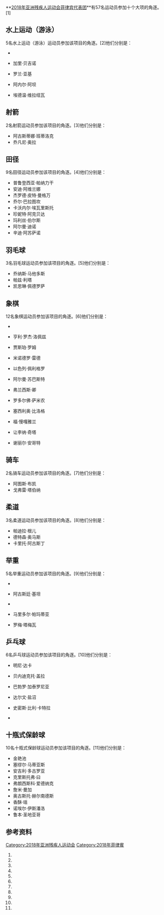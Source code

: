 **[2018年亚洲残疾人运动会](https://zh.wikipedia.org/wiki/2018年亚洲残疾人运动会 "wikilink")[菲律宾代表团](https://zh.wikipedia.org/wiki/菲律宾 "wikilink")**有57名运动员参加十个大项的角逐。\[1\]

## 水上运动（游泳）

5名水上运动（游泳）运动员参加该项目的角逐。\[2\]他们分别是：

  -
  - 加里·贝吉诺

  - 罗兰·亚基

  - 阿内尔·阿坝

  - 埃德温·维拉纽瓦

## 射箭

2名射箭运动员参加该项目的角逐。\[3\]他们分别是：

  - 阿古斯蒂娜·班蒂洛克
  - 乔凡尼·奥拉

## 田径

9名田径运动员参加该项目的角逐。\[4\]他们分别是：

  - 普鲁登西亚·帕纳力干
  - 安迪·阿维兰娜
  - 杰罗德·皮特·曼格万
  - 乔尔·巴拉图坎
  - 卡沃内尔·埃瓦里斯托
  - 珍妮特·阿克贝达
  - 玛利丝·伯尔斯
  - 阿尔曼·迪诺
  - 辛迪·阿苏萨诺

## 羽毛球

3名羽毛球运动员参加该项目的角逐。\[5\]他们分别是：

  - 乔纳斯·马他多斯
  - 帕兹·利塔
  - 凯思琳·佩德罗萨

## 象棋

12名象棋运动员参加该项目的角逐。\[6\]他们分别是：

  -
  - 亨利·罗杰·洛佩兹

  - 贾斯珀·罗姆

  - 米诺德罗·雷德

  - 以色列·佩利格罗

  - 阿尔曼·苏巴斯特

  - 弗兰西斯·卿

  - 罗多尔佛·萨米农

  - 塞西利奥·比洛格

  - 福·慢嘎雅兰

  - 让李纳·奇塔

  - 谢丽尔·安哥特

## 骑车

2名骑车运动员参加该项目的角逐。\[7\]他们分别是：

  - 阿图斯·布凯
  - 戈弗雷·塔伯纳

## 柔道

3名柔道运动员参加该项目的角逐。\[8\]他们分别是：

  - 帕迪拉·根儿
  - 德特森·奥马斯
  - 卡里托·阿古斯丁

## 举重

5名举重运动员参加该项目的角逐。\[9\]他们分别是：

  -
  - 阿古斯廷·基坦

  -
  - 马里多尔·帕玛蒂亚

  - 罗梅·塔梅瓦

## 乒乓球

6名乒乓球运动员参加该项目的角逐。\[10\]他们分别是：

  - 明尼·达卡

  - 贝内迪克托·盖拉

  - 巴勃罗·加泰罗尼亚

  - 达尔文·盐沼

  - 史密斯·比利·卡特拉

  -
## 十瓶式保龄球

10名十瓶式保龄球运动员参加该项目的角逐。\[11\]他们分别是：

  - 金艳池
  - 塞缪尔·马蒂亚斯
  - 安吉利·多古罗亚
  - 克里斯托弗·曰
  - 弗朗西斯科·爱德纳克
  - 詹米·曼加
  - 奥古斯托·赫尔南德斯
  - 香酥·瑶
  - 诺埃尔·伊斯潘洛
  - 鲁本·圣地亚哥

## 参考资料

[Category:2018年亚洲残疾人运动会](https://zh.wikipedia.org/wiki/Category:2018年亚洲残疾人运动会 "wikilink") [Category:2018年菲律賓](https://zh.wikipedia.org/wiki/Category:2018年菲律賓 "wikilink")

1.

2.
3.
4.
5.
6.
7.
8.
9.
10.
11.